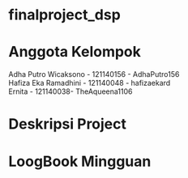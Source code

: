 # finalproject_dsp
# Anggota Kelompok
Adha Putro Wicaksono - 121140156 - AdhaPutro156  
Hafiza Eka Ramadhini - 121140048 - hafizaekard  
Ernita - 121140038- TheAqueena1106  

# Deskripsi Project

# LoogBook Mingguan
